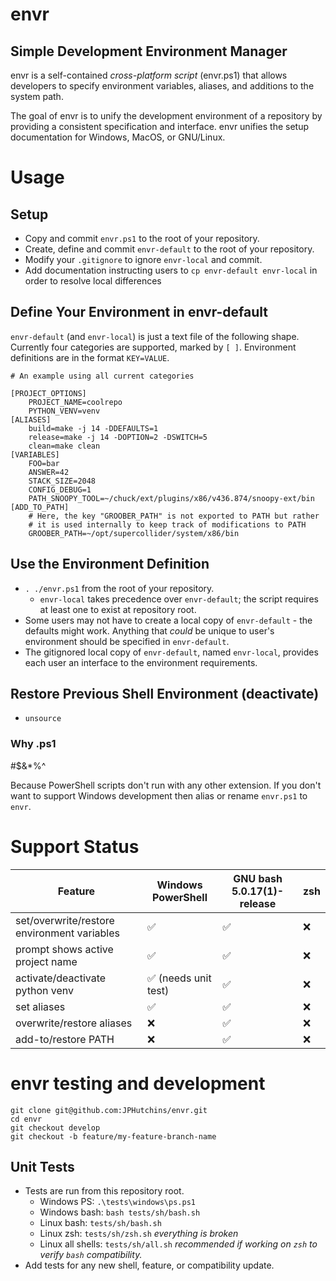 # envr

## Simple Development Environment Manager

envr is a self-contained *cross-platform script* (envr.ps1) that allows developers to specify environment variables, aliases, and additions to the system path.

The goal of envr is to unify the development environment of a repository by providing a consistent specification and interface.  envr unifies the setup documentation for Windows, MacOS, or GNU/Linux.

# Usage

## Setup

* Copy and commit `envr.ps1` to the root of your repository.
* Create, define and commit `envr-default` to the root of your repository.
* Modify your `.gitignore` to ignore `envr-local` and commit.
* Add documentation instructing users to `cp envr-default envr-local` in order to resolve local differences

## Define Your Environment in envr-default

`envr-default` (and `envr-local`) is just a text file of the following shape.  Currently four categories are supported, marked by `[ ]`.  Environment definitions are in the format `KEY=VALUE`.

```
# An example using all current categories

[PROJECT_OPTIONS]
    PROJECT_NAME=coolrepo
    PYTHON_VENV=venv
[ALIASES]
    build=make -j 14 -DDEFAULTS=1
    release=make -j 14 -DOPTION=2 -DSWITCH=5
    clean=make clean
[VARIABLES]
    FOO=bar
    ANSWER=42
    STACK_SIZE=2048
    CONFIG_DEBUG=1
    PATH_SNOOPY_TOOL=~/chuck/ext/plugins/x86/v436.874/snoopy-ext/bin
[ADD_TO_PATH]
    # Here, the key "GROOBER_PATH" is not exported to PATH but rather
    # it is used internally to keep track of modifications to PATH
    GROOBER_PATH=~/opt/supercollider/system/x86/bin
```

## Use the Environment Definition

* `. ./envr.ps1` from the root of your repository.
  * `envr-local` takes precedence over `envr-default`; the script requires at least one to exist at repository root.
* Some users may not have to create a local copy of `envr-default` - the defaults might work.  Anything that *could* be unique to user's environment should be specified in `envr-default`.
* The gitignored local copy of `envr-default`, named `envr-local`, provides each user an interface to the environment requirements.

## Restore Previous Shell Environment (deactivate)

* `unsource`

### Why .ps1

#$&*%^

Because PowerShell scripts don't run with any other extension.  If you don't want to support Windows development then alias or rename `envr.ps1` to `envr`.

# Support Status

| Feature                                     | Windows PowerShell   | GNU bash 5.0.17(1)-release | zsh |
| ------------------------------------------- | -------------------- | -------------------------- | --- |
| set/overwrite/restore environment variables | ✅                    | ✅                          | ❌   |
| prompt shows active project name            | ✅                    | ✅                          | ❌   |
| activate/deactivate python venv             | ✅  (needs unit test) | ✅                          | ❌   |
| set aliases                                 | ✅                    | ✅                          | ❌   |
| overwrite/restore aliases                   | ❌                    | ✅                          | ❌   |
| add-to/restore PATH                         | ❌                    | ✅                          | ❌   |


# envr testing and development

```
git clone git@github.com:JPHutchins/envr.git
cd envr
git checkout develop
git checkout -b feature/my-feature-branch-name
```

## Unit Tests

* Tests are run from this repository root.
  * Windows PS: `.\tests\windows\ps.ps1`
  * Windows bash: `bash tests/sh/bash.sh`
  * Linux bash: `tests/sh/bash.sh`
  * Linux zsh: `tests/sh/zsh.sh` *everything is broken*
  * Linux all shells: `tests/sh/all.sh` *recommended if working on `zsh` to verify `bash` compatibility.*
* Add tests for any new shell, feature, or compatibility update.
